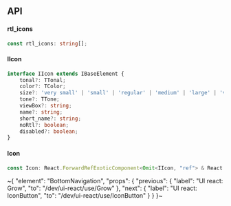 

## API

#### rtl_icons

```ts
const rtl_icons: string[];
```

#### IIcon

```ts
interface IIcon extends IBaseElement {
    tonal?: TTonal;
    color?: TColor;
    size?: 'very small' | 'small' | 'regular' | 'medium' | 'large' | 'very large' | number;
    tone?: TTone;
    viewBox?: string;
    name?: string;
    short_name?: string;
    noRtl?: boolean;
    disabled?: boolean;
}
```

#### Icon

```ts
const Icon: React.ForwardRefExoticComponent<Omit<IIcon, "ref"> & React.RefAttributes<unknown>>;
```


~{
  "element": "BottomNavigation",
  "props": {
    "previous": {
      "label": "UI react: Grow",
      "to": "/dev/ui-react/use/Grow"
    },
    "next": {
      "label": "UI react: IconButton",
      "to": "/dev/ui-react/use/IconButton"
    }
  }
}~
